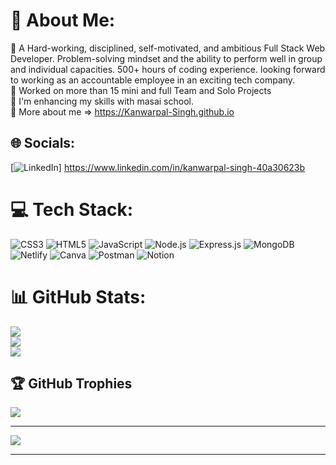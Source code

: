 # 💫 About Me:
🔭 A Hard-working, disciplined, self-motivated, and ambitious Full Stack Web Developer. Problem-solving mindset and the ability to perform well in group and individual capacities. 500+ hours of coding experience. looking forward to working as an accountable employee in an exciting tech company.<br>
🔭 Worked on more than 15 mini and full Team and Solo Projects<br>
🌱 I'm enhancing my skills with masai school. <br>
🔭 More about me => https://Kanwarpal-Singh.github.io


## 🌐 Socials:
[![LinkedIn](https://img.shields.io/badge/LinkedIn-%230077B5.svg?logo=linkedin&logoColor=white)] https://www.linkedin.com/in/kanwarpal-singh-40a30623b
<!-- [![Portfolio]]((https://Kanwarpal-Singh.github.io)) -->

# 💻 Tech Stack:
![CSS3](https://img.shields.io/badge/css3-%231572B6.svg?style=for-the-badge&logo=css3&logoColor=white) ![HTML5](https://img.shields.io/badge/html5-%23E34F26.svg?style=for-the-badge&logo=html5&logoColor=white) ![JavaScript](https://img.shields.io/badge/javascript-%23323330.svg?style=for-the-badge&logo=javascript&logoColor=%23F7DF1E) ![Node.js](https://img.shields.io/badge/Node.js-43853d?style=for-the-badge&logo=node.js&logoColor=white) ![Express.js](https://img.shields.io/badge/Express.js-000000?style=for-the-badge&logo=express&logoColor=white) ![MongoDB](https://img.shields.io/badge/MongoDB-white?style=for-the-badge&logo=mongodb&logoColor=4EA94B) ![Netlify](https://img.shields.io/badge/netlify-%23000000.svg?style=for-the-badge&logo=netlify&logoColor=#00C7B7) ![Canva](https://img.shields.io/badge/Canva-%2300C4CC.svg?style=for-the-badge&logo=Canva&logoColor=white) ![Postman](https://img.shields.io/badge/Postman-FF6C37?style=for-the-badge&logo=postman&logoColor=white) ![Notion](https://img.shields.io/badge/Notion-%23000000.svg?style=for-the-badge&logo=notion&logoColor=white)

# 📊 GitHub Stats:
![](https://github-readme-stats.vercel.app/api?username=Kanwarpal-Singh&theme=radical&hide_border=false&include_all_commits=true&count_private=true)<br/>
![](https://github-readme-streak-stats.herokuapp.com/?user=Kanwarpal-Singh&theme=radical&hide_border=false)<br/>
![](https://github-readme-stats.vercel.app/api/top-langs/?username=Kanwarpal-Singh&theme=radical&hide_border=false&include_all_commits=true&count_private=true&layout=compact)

## 🏆 GitHub Trophies
![](https://github-profile-trophy.vercel.app/?username=Kanwarpal-Singh&theme=radical&no-frame=false&no-bg=true&margin-w=4)

---
[![](https://visitcount.itsvg.in/api?id=Kanwarpal-Singh&icon=7&color=0)](https://visitcount.itsvg.in)

---------
